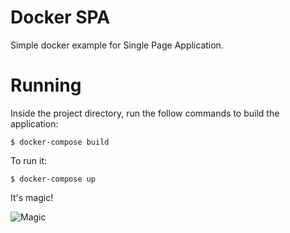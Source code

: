 # Docker SPA

Simple docker example for Single Page Application.

# Running

Inside the project directory, run the follow commands to build the application:

    $ docker-compose build

To run it:

    $ docker-compose up

It's magic!

![Magic](http://www.reactiongifs.com/r/mgc.gif)

